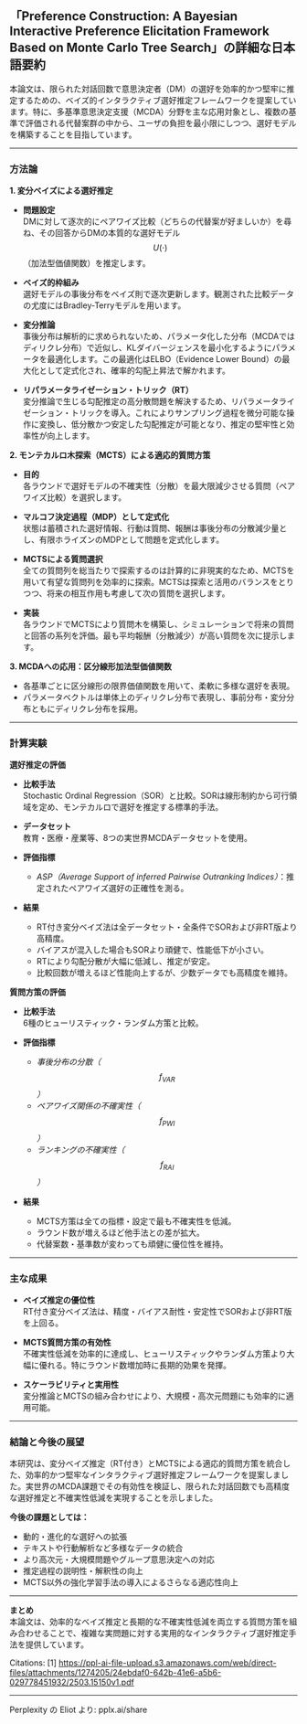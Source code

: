 <!-- META
{"title":"Preference Construction: A Bayesian Interactive Preference Elicitation Framework Based on Monte Carlo Tree Search","link":"https://arxiv.org/abs/2503.15150","media":"academic","tags":["baysian","preference"],"short":{"en":"Bayesian preferece modeling for 6-8 dimentions","ja":"6-8次元のベイズ嗜好モデリング"},"importance":1,"hasPage":true,"createdAt":1745904447.571,"updatedAt":1745904447.571}
META -->

## 「Preference Construction: A Bayesian Interactive Preference Elicitation Framework Based on Monte Carlo Tree Search」の詳細な日本語要約

本論文は、限られた対話回数で意思決定者（DM）の選好を効率的かつ堅牢に推定するための、ベイズ的インタラクティブ選好推定フレームワークを提案しています。特に、多基準意思決定支援（MCDA）分野を主な応用対象とし、複数の基準で評価される代替案群の中から、ユーザの負担を最小限にしつつ、選好モデルを構築することを目指しています。

---

### 方法論

**1. 変分ベイズによる選好推定**

- **問題設定**  
  DMに対して逐次的にペアワイズ比較（どちらの代替案が好ましいか）を尋ね、その回答からDMの本質的な選好モデル $$ U(\cdot) $$（加法型価値関数）を推定します。

- **ベイズ的枠組み**  
  選好モデルの事後分布をベイズ則で逐次更新します。観測された比較データの尤度にはBradley-Terryモデルを用います。

- **変分推論**  
  事後分布は解析的に求められないため、パラメータ化した分布（MCDAではディリクレ分布）で近似し、KLダイバージェンスを最小化するようにパラメータを最適化します。この最適化はELBO（Evidence Lower Bound）の最大化として定式化され、確率的勾配上昇法で解かれます。

- **リパラメータライゼーション・トリック（RT）**  
  変分推論で生じる勾配推定の高分散問題を解決するため、リパラメータライゼーション・トリックを導入。これによりサンプリング過程を微分可能な操作に変換し、低分散かつ安定した勾配推定が可能となり、推定の堅牢性と効率性が向上します。

**2. モンテカルロ木探索（MCTS）による適応的質問方策**

- **目的**  
  各ラウンドで選好モデルの不確実性（分散）を最大限減少させる質問（ペアワイズ比較）を選択します。

- **マルコフ決定過程（MDP）として定式化**  
  状態は蓄積された選好情報、行動は質問、報酬は事後分布の分散減少量とし、有限ホライズンのMDPとして問題を定式化します。

- **MCTSによる質問選択**  
  全ての質問列を総当たりで探索するのは計算的に非現実的なため、MCTSを用いて有望な質問列を効率的に探索。MCTSは探索と活用のバランスをとりつつ、将来の相互作用も考慮して次の質問を選択します。

- **実装**  
  各ラウンドでMCTSにより質問木を構築し、シミュレーションで将来の質問と回答の系列を評価。最も平均報酬（分散減少）が高い質問を次に提示します。

**3. MCDAへの応用：区分線形加法型価値関数**

- 各基準ごとに区分線形の限界価値関数を用いて、柔軟に多様な選好を表現。
- パラメータベクトルは単体上のディリクレ分布で表現し、事前分布・変分分布ともにディリクレ分布を採用。

---

### 計算実験

**選好推定の評価**

- **比較手法**  
  Stochastic Ordinal Regression（SOR）と比較。SORは線形制約から可行領域を定め、モンテカルロで選好を推定する標準的手法。

- **データセット**  
  教育・医療・産業等、8つの実世界MCDAデータセットを使用。

- **評価指標**  
  - *ASP（Average Support of inferred Pairwise Outranking Indices）*：推定されたペアワイズ選好の正確性を測る。

- **結果**  
  - RT付き変分ベイズ法は全データセット・全条件でSORおよび非RT版より高精度。
  - バイアスが混入した場合もSORより頑健で、性能低下が小さい。
  - RTにより勾配分散が大幅に低減し、推定が安定。
  - 比較回数が増えるほど性能向上するが、少数データでも高精度を維持。

**質問方策の評価**

- **比較手法**  
  6種のヒューリスティック・ランダム方策と比較。

- **評価指標**  
  - *事後分布の分散（$$f_{VAR}$$）*
  - *ペアワイズ関係の不確実性（$$f_{PWI}$$）*
  - *ランキングの不確実性（$$f_{RAI}$$）*

- **結果**  
  - MCTS方策は全ての指標・設定で最も不確実性を低減。
  - ラウンド数が増えるほど他手法との差が拡大。
  - 代替案数・基準数が変わっても頑健に優位性を維持。

---

### 主な成果

- **ベイズ推定の優位性**  
  RT付き変分ベイズ法は、精度・バイアス耐性・安定性でSORおよび非RT版を上回る。

- **MCTS質問方策の有効性**  
  不確実性低減を効率的に達成し、ヒューリスティックやランダム方策より大幅に優れる。特にラウンド数増加時に長期的効果を発揮。

- **スケーラビリティと実用性**  
  変分推論とMCTSの組み合わせにより、大規模・高次元問題にも効率的に適用可能。

---

### 結論と今後の展望

本研究は、変分ベイズ推定（RT付き）とMCTSによる適応的質問方策を統合した、効率的かつ堅牢なインタラクティブ選好推定フレームワークを提案しました。実世界のMCDA課題でその有効性を検証し、限られた対話回数でも高精度な選好推定と不確実性低減を実現することを示しました。

**今後の課題としては：**
- 動的・進化的な選好への拡張
- テキストや行動解析など多様なデータの統合
- より高次元・大規模問題やグループ意思決定への対応
- 推定過程の説明性・解釈性の向上
- MCTS以外の強化学習手法の導入によるさらなる適応性向上

---

**まとめ**  
本論文は、効率的なベイズ推定と長期的な不確実性低減を両立する質問方策を組み合わせることで、複雑な実問題に対する実用的なインタラクティブ選好推定手法を提供しています。

Citations:
[1] https://ppl-ai-file-upload.s3.amazonaws.com/web/direct-files/attachments/1274205/24ebdaf0-642b-41e6-a5b6-029778451932/2503.15150v1.pdf

---
Perplexity の Eliot より: pplx.ai/share
